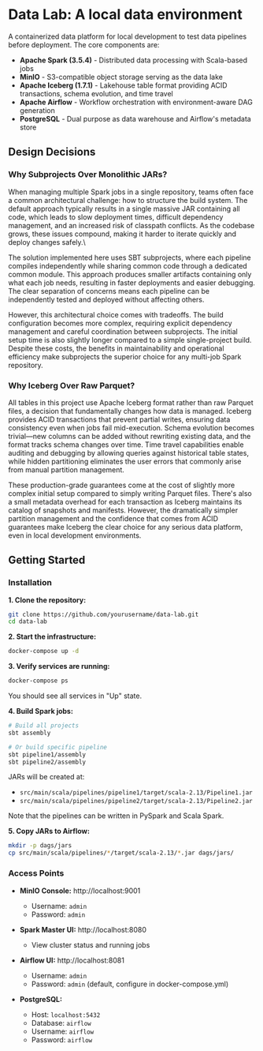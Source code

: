 # Data Lab: A local data environment

A containerized data platform for local development to test data pipelines before deployment. The core components are:

- **Apache Spark (3.5.4)** - Distributed data processing with Scala-based jobs
- **MinIO** - S3-compatible object storage serving as the data lake
- **Apache Iceberg (1.7.1)** - Lakehouse table format providing ACID transactions, schema evolution, and time travel
- **Apache Airflow** - Workflow orchestration with environment-aware DAG generation
- **PostgreSQL** - Dual purpose as data warehouse and Airflow's metadata store

## Design Decisions

### Why Subprojects Over Monolithic JARs?

When managing multiple Spark jobs in a single repository, teams often face a common architectural challenge: how to structure the build system. The default approach typically results in a single massive JAR containing all code, which leads to slow deployment times, difficult dependency management, and an increased risk of classpath conflicts. As the codebase grows, these issues compound, making it harder to iterate quickly and deploy changes safely.\

The solution implemented here uses SBT subprojects, where each pipeline compiles independently while sharing common code through a dedicated common module. This approach produces smaller artifacts containing only what each job needs, resulting in faster deployments and easier debugging. The clear separation of concerns means each pipeline can be independently tested and deployed without affecting others.

However, this architectural choice comes with tradeoffs. The build configuration becomes more complex, requiring explicit dependency management and careful coordination between subprojects. The initial setup time is also slightly longer compared to a simple single-project build. Despite these costs, the benefits in maintainability and operational efficiency make subprojects the superior choice for any multi-job Spark repository.

### Why Iceberg Over Raw Parquet?

All tables in this project use Apache Iceberg format rather than raw Parquet files, a decision that fundamentally changes how data is managed. Iceberg provides ACID transactions that prevent partial writes, ensuring data consistency even when jobs fail mid-execution. Schema evolution becomes trivial—new columns can be added without rewriting existing data, and the format tracks schema changes over time. Time travel capabilities enable auditing and debugging by allowing queries against historical table states, while hidden partitioning eliminates the user errors that commonly arise from manual partition management.

These production-grade guarantees come at the cost of slightly more complex initial setup compared to simply writing Parquet files. There's also a small metadata overhead for each transaction as Iceberg maintains its catalog of snapshots and manifests. However, the dramatically simpler partition management and the confidence that comes from ACID guarantees make Iceberg the clear choice for any serious data platform, even in local development environments.

## Getting Started

### Installation

**1. Clone the repository:**

```bash
git clone https://github.com/yourusername/data-lab.git
cd data-lab
```

**2. Start the infrastructure:**

```bash
docker-compose up -d
```

**3. Verify services are running:**

```bash
docker-compose ps
```

You should see all services in "Up" state.

**4. Build Spark jobs:**

```bash
# Build all projects
sbt assembly

# Or build specific pipeline
sbt pipeline1/assembly
sbt pipeline2/assembly
```

JARs will be created at:

- `src/main/scala/pipelines/pipeline1/target/scala-2.13/Pipeline1.jar`
- `src/main/scala/pipelines/pipeline2/target/scala-2.13/Pipeline2.jar`

Note that the pipelines can be written in PySpark and Scala Spark.

**5. Copy JARs to Airflow:**

```bash
mkdir -p dags/jars
cp src/main/scala/pipelines/*/target/scala-2.13/*.jar dags/jars/
```

### Access Points

- **MinIO Console:** http://localhost:9001
  - Username: `admin`
  - Password: `admin`
- **Spark Master UI:** http://localhost:8080
  - View cluster status and running jobs
- **Airflow UI:** http://localhost:8081

  - Username: `admin`
  - Password: `admin` (default, configure in docker-compose.yml)

- **PostgreSQL:**
  - Host: `localhost:5432`
  - Database: `airflow`
  - Username: `airflow`
  - Password: `airflow`
